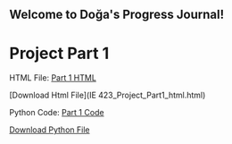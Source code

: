 ## Welcome to Doğa's Progress Journal!

# Project Part 1

HTML File: [Part 1 HTML](https://github.com/BU-IE-423/fall-23-dogayildiz/blob/main/IE%20423_Project_Part1_html.html)

[Download Html File](IE 423_Project_Part1_html.html)

Python Code: [Part 1 Code](https://github.com/BU-IE-423/fall-23-dogayildiz/blob/main/IE423_Project_Part1_Code.py)

[Download Python File](IE423_Project_Part1_Code.py)
